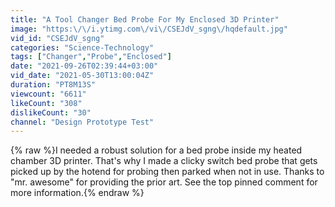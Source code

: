 ```yaml
---
title: "A Tool Changer Bed Probe For My Enclosed 3D Printer"
image: "https:\/\/i.ytimg.com\/vi\/CSEJdV_sgng\/hqdefault.jpg"
vid_id: "CSEJdV_sgng"
categories: "Science-Technology"
tags: ["Changer","Probe","Enclosed"]
date: "2021-09-26T02:39:44+03:00"
vid_date: "2021-05-30T13:00:04Z"
duration: "PT8M13S"
viewcount: "6611"
likeCount: "308"
dislikeCount: "30"
channel: "Design Prototype Test"
---
```

{% raw %}I needed a robust solution for a bed probe inside my heated chamber 3D printer. That's why I made a clicky switch bed probe that gets picked up by the hotend for probing then parked when not in use. Thanks to &quot;mr. awesome&quot; for providing the prior art. See the top pinned comment for more information.{% endraw %}
